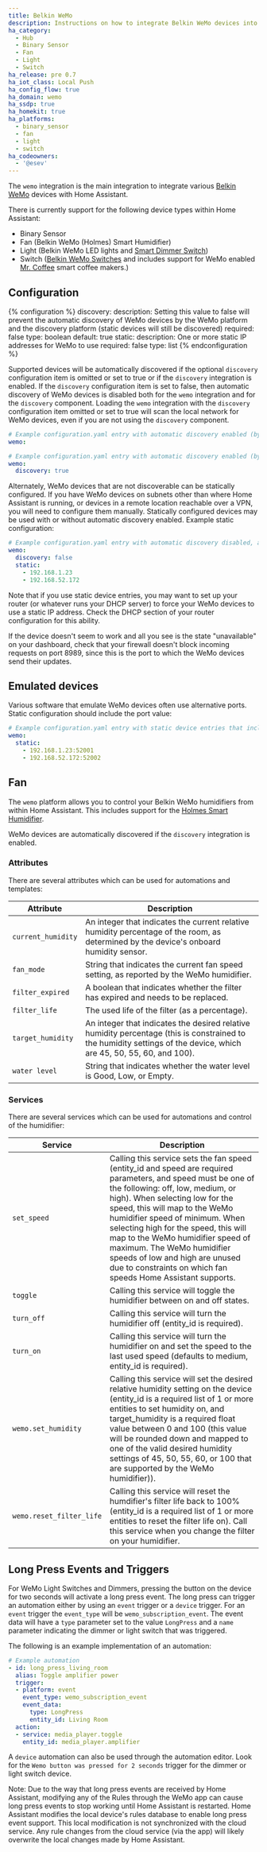 ```yaml
---
title: Belkin WeMo
description: Instructions on how to integrate Belkin WeMo devices into Home Assistant.
ha_category:
  - Hub
  - Binary Sensor
  - Fan
  - Light
  - Switch
ha_release: pre 0.7
ha_iot_class: Local Push
ha_config_flow: true
ha_domain: wemo
ha_ssdp: true
ha_homekit: true
ha_platforms:
  - binary_sensor
  - fan
  - light
  - switch
ha_codeowners:
  - '@esev'
---
```


The `wemo` integration is the main integration to integrate various [Belkin WeMo](https://www.belkin.com/us/c/wemo/) devices with Home Assistant.

There is currently support for the following device types within Home Assistant:

- Binary Sensor
- Fan (Belkin WeMo (Holmes) Smart Humidifier)
- Light (Belkin WeMo LED lights and [Smart Dimmer Switch](https://www.belkin.com/us/F7C059-Belkin/p/P-F7C059/))
- Switch ([Belkin WeMo Switches](https://www.belkin.com/us/Products/home-automation/c/wemo-home-automation/) and includes support for WeMo enabled [Mr. Coffee](https://www.mrcoffee.com/wemo-landing-page.html) smart coffee makers.)

## Configuration

{% configuration %}
  discovery:
    description: Setting this value to false will prevent the automatic discovery of WeMo devices by the WeMo platform and the discovery platform (static devices will still be discovered)
    required: false
    type: boolean
    default: true
  static:
    description: One or more static IP addresses for WeMo to use
    required: false
    type: list
{% endconfiguration %}

Supported devices will be automatically discovered if the optional `discovery` configuration item is omitted or set to true or if the `discovery` integration is enabled. If the `discovery` configuration item is set to false, then automatic discovery of WeMo devices is disabled both for the `wemo` integration and for the `discovery` component. Loading the `wemo` integration with the `discovery` configuration item omitted or set to true will scan the local network for WeMo devices, even if you are not using the `discovery` component.

```yaml
# Example configuration.yaml entry with automatic discovery enabled (by omitting the discovery configuration item)
wemo:

# Example configuration.yaml entry with automatic discovery enabled (by explicitly setting the discovery configuration item)
wemo:
  discovery: true
```

Alternately, WeMo devices that are not discoverable can be statically configured. If you have WeMo devices on subnets other than where Home Assistant is running, or devices in a remote location reachable over a VPN, you will need to configure them manually. Statically configured devices may be used with or without automatic discovery enabled. Example static configuration:

```yaml
# Example configuration.yaml entry with automatic discovery disabled, and 2 statically configured devices
wemo:
  discovery: false
  static:
    - 192.168.1.23
    - 192.168.52.172
```

Note that if you use static device entries, you may want to set up your router (or whatever runs your DHCP server) to force your WeMo devices to use a static IP address. Check the DHCP section of your router configuration for this ability.

If the device doesn't seem to work and all you see is the state "unavailable" on your dashboard, check that your firewall doesn't block incoming requests on port 8989, since this is the port to which the WeMo devices send their updates.

## Emulated devices

Various software that emulate WeMo devices often use alternative ports. Static configuration should include the port value:

```yaml
# Example configuration.yaml entry with static device entries that include non-standard port numbers
wemo:
  static:
    - 192.168.1.23:52001
    - 192.168.52.172:52002
```

## Fan

The `wemo` platform allows you to control your Belkin WeMo humidifiers from within Home Assistant. This includes support for the [Holmes Smart Humidifier](https://www.holmesproducts.com/wemo-humidifier.html).

WeMo devices are automatically discovered if the `discovery` integration is enabled.

### Attributes

There are several attributes which can be used for automations and templates:

| Attribute | Description |
| --------- | ----------- |
| `current_humidity` | An integer that indicates the current relative humidity percentage of the room, as determined by the device's onboard humidity sensor.
| `fan_mode` | String that indicates the current fan speed setting, as reported by the WeMo humidifier.
| `filter_expired` | A boolean that indicates whether the filter has expired and needs to be replaced.
| `filter_life` | The used life of the filter (as a percentage).
| `target_humidity` | An integer that indicates the desired relative humidity percentage (this is constrained to the humidity settings of the device, which are 45, 50, 55, 60, and 100).
| `water level` | String that indicates whether the water level is Good, Low, or Empty.

### Services

There are several services which can be used for automations and control of the humidifier:

| Service | Description |
| --------- | ----------- |
| `set_speed` | Calling this service sets the fan speed (entity_id and speed are required parameters, and speed must be one of the following: off, low, medium, or high). When selecting low for the speed, this will map to the WeMo humidifier speed of minimum. When selecting high for the speed, this will map to the WeMo humidifier speed of maximum. The WeMo humidifier speeds of low and high are unused due to constraints on which fan speeds Home Assistant supports.
| `toggle` | Calling this service will toggle the humidifier between on and off states.
| `turn_off` | Calling this service will turn the humidifier off (entity_id is required).
| `turn_on` | Calling this service will turn the humidifier on and set the speed to the last used speed (defaults to medium, entity_id is required).
| `wemo.set_humidity` | Calling this service will set the desired relative humidity setting on the device (entity_id is a required list of 1 or more entities to set humidity on, and target_humidity is a required float value between 0 and 100 (this value will be rounded down and mapped to one of the valid desired humidity settings of 45, 50, 55, 60, or 100 that are supported by the WeMo humidifier)).
| `wemo.reset_filter_life` | Calling this service will reset the humdifier's filter life back to 100% (entity_id is a required list of 1 or more entities to reset the filter life on). Call this service when you change the filter on your humidifier.

## Long Press Events and Triggers

For WeMo Light Switches and Dimmers, pressing the button on the device for two seconds will activate a long press event. The long press can trigger an automation
either by using an `event` trigger or a `device` trigger. For an `event` trigger the `event_type` will be `wemo_subscription_event`. The event data will have a `type` parameter
set to the value `LongPress` and a `name` parameter indicating the dimmer or light switch that was triggered.

The following is an example implementation of an automation:

```yaml
# Example automation
- id: long_press_living_room
  alias: Toggle amplifier power
  trigger:
  - platform: event
    event_type: wemo_subscription_event
    event_data:
      type: LongPress
      entity_id: Living Room
  action:
  - service: media_player.toggle
    entity_id: media_player.amplifier
```

A `device` automation can also be used through the automation editor. Look for the `Wemo button was pressed for 2 seconds` trigger for the dimmer or light switch device.

Note: Due to the way that long press events are received by Home Assistant, modifying any of the Rules through the WeMo app can cause long press events to stop working until Home Assistant is restarted. Home Assistant modifies the local device's rules database to enable long press event support. This local modification is not synchronized with the cloud service. Any rule changes from the cloud service (via the app) will likely overwrite the local changes made by Home Assistant.
